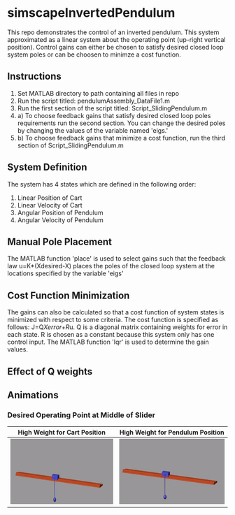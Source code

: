 # simscapeInvertedPendulum
This repo demonstrates the control of an inverted pendulum. This system approximated as a linear system about the operating point (up-right vertical position). Control gains can either be chosen to satisfy desired closed loop system poles or can be choosen to minimze a cost function.

## Instructions
1. Set MATLAB directory to path containing all files in repo
2. Run the script titled: pendulumAssembly_DataFile1.m
3. Run the first section of the script titled: Script_SlidingPendulum.m
4. a) To choose feedback gains that satisfy desired closed loop poles requirements run the second section. You can change the desired poles by changing the values of the variable named 'eigs.'
4. b) To choose feedback gains that minimize a cost function, run the third section of Script_SlidingPendulum.m

## System Definition
The system has 4 states which are defined in the following order:
1. Linear Position of Cart
2. Linear Velocity of Cart
3. Angular Position of Pendulum
4. Angular Velocity of Pendulum

## Manual Pole Placement
The MATLAB function 'place' is used to select gains such that the feedback law u=K*(Xdesired-X) places the poles of the closed loop system at the locations specified by the variable 'eigs'

## Cost Function Minimization
The gains can also be calculated so that a cost function of system states is minimized with respect to some criteria. The cost function is specified as follows:
J=Q*Xerror+R*u. Q is a diagonal matrix containing weights for error in each state. R is chosen as a constant because this system only has one control input. The MATLAB function 'lqr' is used to determine the gain values.

## Effect of Q weights

## Animations

### Desired Operating Point at Middle of Slider

|                            High Weight for Cart Position                       |                            High Weight for Pendulum Position                    |
|:------------------------------------------------------------------------------:|:-------------------------------------------------------------------------------:|
|<img src="animations/middleSetPointHighGain.gif" width="400" height="150">| <img src="animations/middleSetPointLowGain.gif" width="400" height="150">|
